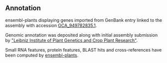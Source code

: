 **Annotation**
----------

ensembl-plants displaying genes imported from GenBank entry linked to the assembly with accession [GCA\_949782835.1](http://www.ebi.ac.uk/ena/data/view/GCA_949782835.1).

Genomic annotation was deposited along with initial assembly submission by ["Leibniz Institute of Plant Genetics and Crop Plant Research"](URL_GOES_HERE).

Small RNA features, protein features, BLAST hits and cross-references have been
computed by [ensembl-plants](https://plants.ensembl.org/info/genome/annotation/index.html).
